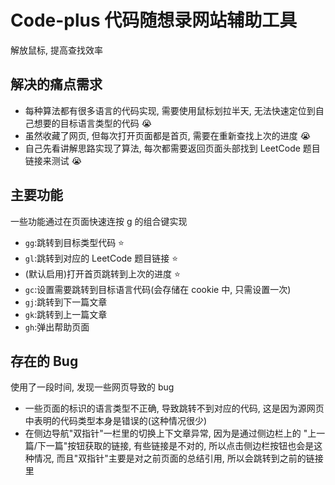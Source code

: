 # Code-plus 代码随想录网站辅助工具

解放鼠标, 提高查找效率

## 解决的痛点需求

- 每种算法都有很多语言的代码实现, 需要使用鼠标划拉半天, 无法快速定位到自己想要的目标语言类型的代码 😭
- 虽然收藏了网页, 但每次打开页面都是首页, 需要在重新查找上次的进度 😭
- 自己先看讲解思路实现了算法, 每次都需要返回页面头部找到 LeetCode 题目链接来测试 😭

## 主要功能

一些功能通过在页面快速连按 g 的组合键实现

- `gg`:跳转到目标类型代码 ⭐️
- `gl`:跳转到对应的 LeetCode 题目链接 ⭐️
- (默认启用)打开首页跳转到上次的进度 ⭐️
- `gc`:设置需要跳转到目标语言代码(会存储在 cookie 中, 只需设置一次)
- `gj`:跳转到下一篇文章
- `gk`:跳转到上一篇文章
- `gh`:弹出帮助页面

## 存在的 Bug

使用了一段时间, 发现一些网页导致的 bug

- 一些页面的标识的语言类型不正确, 导致跳转不到对应的代码, 这是因为源网页中表明的代码类型本身是错误的(这种情况很少)
- 在侧边导航"双指针"一栏里的切换上下文章异常, 因为是通过侧边栏上的 "上一篇/下一篇"按钮获取的链接, 有些链接是不对的, 所以点击侧边栏按钮也会是这种情况, 而且"双指针"主要是对之前页面的总结引用, 所以会跳转到之前的链接里
